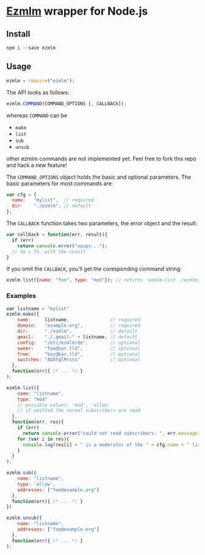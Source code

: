 # [Ezmlm](http://cr.yp.to/ezmlm.html) wrapper for Node.js

## Install

    npm i --save ezmlm

## Usage

```js
ezmlm = require("ezmlm");
```

The API looks as follows:

```js
ezmlm.COMMAND(COMMAND_OPTIONS [, CALLBACk]);
```
whereas `COMMAND` can be

- `make`
- `list`
- `sub`
- `unsub`

other ezmlm commands are not implemented yet.
Feel free to fork this repo and hack a new feature!

The `COMMAND_OPTIONS` object holds the basic and optional parameters.
The basic parameters for most commands are:

```js
var cfg = {
  name:   "mylist",  // required
  dir:    "./ezmlm", // default
};
```
The `CALLBACK` function takes two parameters, the error object and the result:

```js
var callback = function(err, result){
  if (err)
    return console.error("uuups...");
  // do s.th. with the result
}
```

If you omit the `CALLBACK`, you'll get the coresponding command string:

```js
ezmlm.list({name: "foo", type: "mod"}); // returns 'ezmlm-list ./ezmlm/foo mod'
```

### Examples

```js
var listname = "mylist"
ezmlm.make({
    name:     listname,               // required
    domain:   "example.org",          // required
    dir:      "./ezmlm",              // default
    qmail:    "./.qmail-" + listname, // default
    config:   "/etc/ezmlm/de",        // optional
    owner:    "foo@bar.tld",          // optional
    from:     "baz@bar.tld",          // optional
    switches: "AbDfglMrstu"           // optional
  },
  function(err){ /* ... */ }
);

ezmlm.list({
    name: "listname",
    type: "mod"
    // possible values: 'mod', 'allow'
    // if omitted the normal subscribers are read
  },
  function(err, res){
    if (err)
      return console.error("could not read subscribers: ", err.message);
    for (var i in res){
      console.log(res[i] + " is a moderator of the " + cfg.name + " list");
    }
  }
);

ezmlm.sub({
    name: "listname",
    type: 'allow',
    addresses: ["foo@example.org"]
  },
  function(err){ /* ... */ }
})

ezmlm.unsub({
    name: "listname",
    addresses: ["foo@example.org"]
  },
  function(err){ /* ... */ }
);
```

